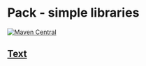 # Pack - simple libraries

[![Maven Central](https://img.shields.io/maven-central/v/me.adkhambek.pack/text.svg?label=Maven%20Central)](https://search.maven.org/search?q=g:%22me.adkhambek.gsa%22)

## [Text](https://github.com/MrAdkhambek/Pack/tree/main/libraries/text)